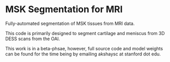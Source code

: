 # MSK Segmentation for MRI
Fully-automated segmentation of MSK tissues from MRI data.

This code is primarily designed to segment cartilage and meniscus from 3D DESS scans from the OAI. 

This work is in a beta-phsae, however, full source code and model weights can be found for the time being by emailing akshaysc at stanford dot edu. 

